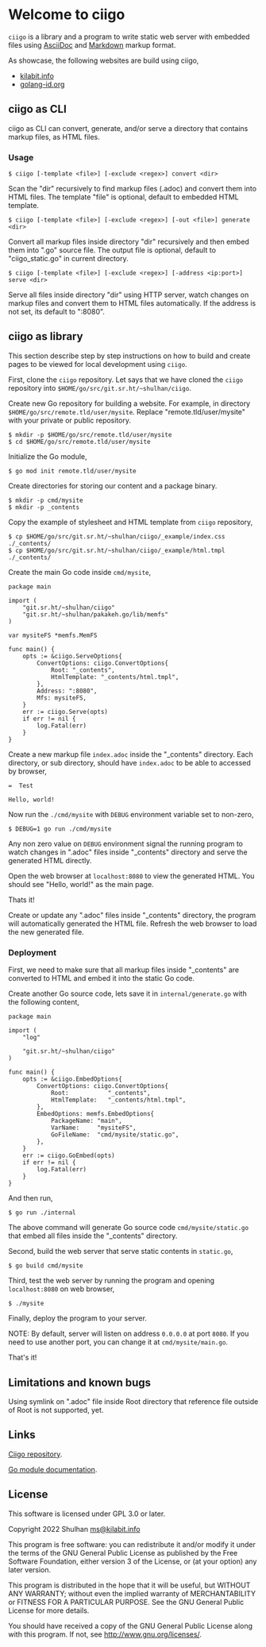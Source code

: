 #  Welcome to ciigo

`ciigo` is a library and a program to write static web server with embedded
files using
[AsciiDoc](https://asciidoctor.org/docs/what-is-asciidoc/)
and
[Markdown](https://www.markdownguide.org/)
markup format.

As showcase, the following websites are build using ciigo,

* [kilabit.info](https://kilabit.info)
* [golang-id.org](https://golang-id.org)


##  ciigo as CLI

ciigo as CLI can convert, generate, and/or serve a directory that contains
markup files, as HTML files.

###  Usage

```
$ ciigo [-template <file>] [-exclude <regex>] convert <dir>
```

Scan the "dir" recursively to find markup files (.adoc) and convert them into
HTML files.
The template "file" is optional, default to embedded HTML template.

```
$ ciigo [-template <file>] [-exclude <regex>] [-out <file>] generate <dir>
```

Convert all markup files inside directory "dir" recursively and then
embed them into ".go" source file.
The output file is optional, default to "ciigo_static.go" in current
directory.

```
$ ciigo [-template <file>] [-exclude <regex>] [-address <ip:port>] serve <dir>
```

Serve all files inside directory "dir" using HTTP server, watch
changes on markup files and convert them to HTML files automatically.
If the address is not set, its default to ":8080".


##  ciigo as library

This section describe step by step instructions on how to build and create
pages to be viewed for local development using `ciigo`.

First, clone the `ciigo` repository.
Let says that we have cloned the `ciigo` repository into
`$HOME/go/src/git.sr.ht/~shulhan/ciigo`.

Create new Go repository for building a website.
For example, in directory `$HOME/go/src/remote.tld/user/mysite`.
Replace "remote.tld/user/mysite" with your private or public repository.

```
$ mkdir -p $HOME/go/src/remote.tld/user/mysite
$ cd $HOME/go/src/remote.tld/user/mysite
```

Initialize the Go module,

```
$ go mod init remote.tld/user/mysite
```

Create directories for storing our content and a package binary.

```
$ mkdir -p cmd/mysite
$ mkdir -p _contents
```

Copy the example of stylesheet and HTML template from `ciigo` repository,

```
$ cp $HOME/go/src/git.sr.ht/~shulhan/ciigo/_example/index.css ./_contents/
$ cp $HOME/go/src/git.sr.ht/~shulhan/ciigo/_example/html.tmpl ./_contents/
```

Create the main Go code inside `cmd/mysite`,

```
package main

import (
	"git.sr.ht/~shulhan/ciigo"
	"git.sr.ht/~shulhan/pakakeh.go/lib/memfs"
)

var mysiteFS *memfs.MemFS

func main() {
	opts := &ciigo.ServeOptions{
		ConvertOptions: ciigo.ConvertOptions{
			Root: "_contents",
			HtmlTemplate: "_contents/html.tmpl",
		},
		Address: ":8080",
		Mfs: mysiteFS,
	}
	err := ciigo.Serve(opts)
	if err != nil {
		log.Fatal(err)
	}
}
```

Create a new markup file `index.adoc` inside the "_contents" directory.
Each directory, or sub directory, should have `index.adoc` to be able to
accessed by browser,

```
=  Test

Hello, world!
```

Now run the `./cmd/mysite` with `DEBUG` environment variable set to non-zero,

```
$ DEBUG=1 go run ./cmd/mysite
```

Any non zero value on `DEBUG` environment signal the running program to watch
changes in ".adoc" files inside "_contents" directory and serve the generated
HTML directly.

Open the web browser at `localhost:8080` to view the generated HTML.
You should see "Hello, world!" as the main page.

Thats it!

Create or update any ".adoc" files inside "_contents" directory, the
program will automatically generated the HTML file.
Refresh the web browser to load the new generated file.


###  Deployment

First, we need to make sure that all markup files inside "_contents" are
converted to HTML and embed it into the static Go code.

Create another Go source code, lets save it in `internal/generate.go` with the
following content,

```
package main

import (
	"log"

	"git.sr.ht/~shulhan/ciigo"
)

func main() {
	opts := &ciigo.EmbedOptions{
		ConvertOptions: ciigo.ConvertOptions{
			Root:           "_contents",
			HtmlTemplate:   "_contents/html.tmpl",
		},
		EmbedOptions: memfs.EmbedOptions{
			PackageName: "main",
			VarName:     "mysiteFS",
			GoFileName:  "cmd/mysite/static.go",
		},
	}
	err := ciigo.GoEmbed(opts)
	if err != nil {
		log.Fatal(err)
	}
}
```

And then run,

```
$ go run ./internal
```

The above command will generate Go source code `cmd/mysite/static.go` that
embed all files inside the "_contents" directory.

Second, build the web server that serve static contents in `static.go`,

```
$ go build cmd/mysite
```

Third, test the web server by running the program and opening `localhost:8080`
on web browser,

```
$ ./mysite
```

Finally, deploy the program to your server.

NOTE: By default, server will listen on address `0.0.0.0` at port `8080`.
If you need to use another port, you can change it at `cmd/mysite/main.go`.

That's it!


##  Limitations and known bugs

Using symlink on ".adoc" file inside Root directory that reference file
outside of Root is not supported, yet.


##  Links

[Ciigo repository](https://git.sr.ht/shulhan/ciigo).

[Go module
documentation](https://pkg.go.dev/git.sr.ht/https://git.sr.ht/shulhan/ciigoshulhan/ciigo).


##  License

This software is licensed under GPL 3.0 or later.

Copyright 2022 Shulhan <ms@kilabit.info>

This program is free software: you can redistribute it and/or modify it under
the terms of the GNU General Public License as published by the Free Software
Foundation, either version 3 of the License, or (at your option) any later
version.

This program is distributed in the hope that it will be useful, but WITHOUT
ANY WARRANTY; without even the implied warranty of MERCHANTABILITY or FITNESS
FOR A PARTICULAR PURPOSE.
See the GNU General Public License for more details.

You should have received a copy of the GNU General Public License along with
this program.
If not, see <http://www.gnu.org/licenses/>.
